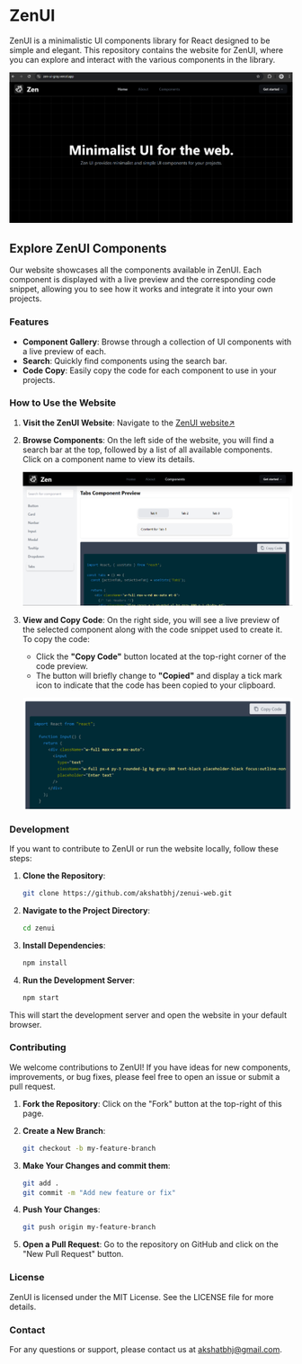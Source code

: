 # ZenUI

ZenUI is a minimalistic UI components library for React designed to be simple and elegant. This repository contains the website for ZenUI, where you can explore and interact with the various components in the library.

![Website-Preview](./src/assets/website-preview.png)

## Explore ZenUI Components

Our website showcases all the components available in ZenUI. Each component is displayed with a live preview and the corresponding code snippet, allowing you to see how it works and integrate it into your own projects.

### Features

- **Component Gallery**: Browse through a collection of UI components with a live preview of each.
- **Search**: Quickly find components using the search bar.
- **Code Copy**: Easily copy the code for each component to use in your projects.

### How to Use the Website

1. **Visit the ZenUI Website**: Navigate to the [ZenUI website↗️](https://zenui.vercel.app)

2. **Browse Components**: On the left side of the website, you will find a search bar at the top, followed by a list of all available components. Click on a component name to view its details.

   ![Component List](./src/assets/component.png)

3. **View and Copy Code**: On the right side, you will see a live preview of the selected component along with the code snippet used to create it. To copy the code:
   - Click the **"Copy Code"** button located at the top-right corner of the code preview.
   - The button will briefly change to **"Copied"** and display a tick mark icon to indicate that the code has been copied to your clipboard.

   ![Code Preview](./src/assets/code.png)

### Development

If you want to contribute to ZenUI or run the website locally, follow these steps:

1. **Clone the Repository**:
   ```bash
   git clone https://github.com/akshatbhj/zenui-web.git

2. **Navigate to the Project Directory**:
    ```bash
    cd zenui 

3. **Install Dependencies**:
    ```bash
    npm install

4. **Run the Development Server**:
    ```bash 
    npm start

This will start the development server and open the website in your default browser.

### Contributing
We welcome contributions to ZenUI! If you have ideas for new components, improvements, or bug fixes, please feel free to open an issue or submit a pull request.

1. **Fork the Repository**: Click on the "Fork" button at the top-right of this page.

2. **Create a New Branch**:
    ```bash
    git checkout -b my-feature-branch

3. **Make Your Changes and commit them**:
    ```bash
    git add .
    git commit -m "Add new feature or fix"

4. **Push Your Changes**:
    ```bash
    git push origin my-feature-branch

5. **Open a Pull Request**: Go to the repository on GitHub and click on the "New Pull Request" button.

### License
ZenUI is licensed under the MIT License. See the LICENSE file for more details.

### Contact
For any questions or support, please contact us at akshatbhj@gmail.com.